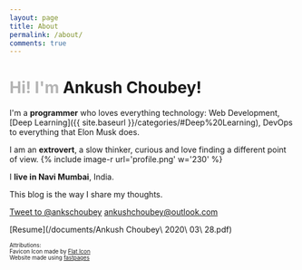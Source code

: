 ```yaml
---
layout: page
title: About
permalink: /about/
comments: true
---
```



<h1><span style="color:#80808094">Hi! I'm</span> Ankush Choubey!</h1>

I'm a **programmer** who loves everything technology: Web Development, [Deep Learning]({{ site.baseurl }}/categories/#Deep%20Learning), DevOps to everything that Elon Musk does.

I am an **extrovert**, a slow thinker, curious and love finding a different point of view.
{% include image-r url='profile.png' w='230' %}

I **live in Navi Mumbai**, India.

This blog is the way I share my thoughts.

<a href='https://twitter.com/intent/tweet?screen_name=ankschoubey&ref_src=twsrc%5Etfw' class='twitter-mention-button' data-size='medium' data-text='Hi! I found you via your website!' data-related='ankschoubey' data-dnt='true' data-show-count='false'>Tweet to @ankschoubey</a><script async src='https://platform.twitter.com/widgets.js' charset='utf-8'></script>
[ankushchoubey@outlook.com](mailto:ankushchoubey@outlook.com)

[Resume](/documents/Ankush Choubey\ 2020\ 03\ 28.pdf)

<sub><sup>Attributions:</sup></sub><br>
<sub><sup>Favicon Icon made by <a href='https://www.flaticon.com/authors/flat-icons'>Flat Icon</a></sup></sub><br>
<sub><sup>Website made using <a href='https://github.com/fastai/fastpages'>fastpages</a></sup></sub>

<style>
.post-title {
    display: None;
}
</style>